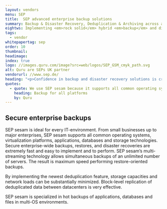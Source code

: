 ```yaml
---
layout: vendors
menu: SEP
title:  SEP advanced enterprise backup solutions
summary: Backup & Disaster Recovery, Deduplication & Archiving across all operating systems and applications
eightws: Implementing <em>rock solid</em> hybrid <em>backup</em> and disaster recovery 
tags:
  - vendor
whitepapertag: sep
order: 10
thumbnail:
headimage:
index: true
logo: //images.quru.com/image?src=web/logos/SEP_GSM_cmyk_path.svg
alt: Quru are SEPs UK partner
vendorurl: //www.sep.de/
heading: "<p>Confidence in backup and disaster recovery solutions is critical. When backing up Linux environments it is better to utilise purpose built tools.  The alternatives are expensive,  inefficient and potentially risky, especially in virtual deployments.</p><p>We have been unable to source a satisfactory solution in the market, and have therefore worked with Red Hat and SEP to develop appropriate capabilities to backup a Red Hat Enterprise Virtualisation (RHV) environment.</p><p>SEP sesam is technology developed for a specific purpose that has made SEP the fastest growing backup solution for Linux workloads. Today, SEP has the largest portfolio of support for Linux workloads with jointly developed backup solutions for Red Hat and EDB. It offers hybrid backup with one management console to support Linux-based products from Red Hat, EDB, MySQL as well as proprietary vendors including Microsoft, VMware and Oracle. It covers Enterprise Backup & Disaster Recovery, Deduplication and Archiving.</p>"
quotes:
  - quote: We use SEP sesam because it supports all common operating systems, virtualization platforms, applications, databases and storage technologies. It’s easy to implement and since all our clients want secure enterprise-wide backups and restores we confidently use SEP Sesam as part of a disaster recovery plan.
    heading: Backup for all platforms
    by: Quru
---
```


## Secure enterprise backups

SEP sesam is ideal for every IT-environment. From small businesses up to major enterprises, SEP sesam supports all common operating systems, virtualization platforms, applications, databases and storage technologies. Secure enterprise-wide backups, restores, and disaster recoveries are extremely fast and easy to implement and to perform. SEP sesam’s multi-streaming technology allows simultaneous backups of an unlimited number of servers. The result is maximum speed performing restore-oriented backups.

By implementing the newest deduplication feature, storage capacities and network loads can be substantially minimized. Block-level replication of deduplicated data between datacenters is very effective.

SEP sesam is specialized in hot backups of applications, databases and files in multi-OS environments.
